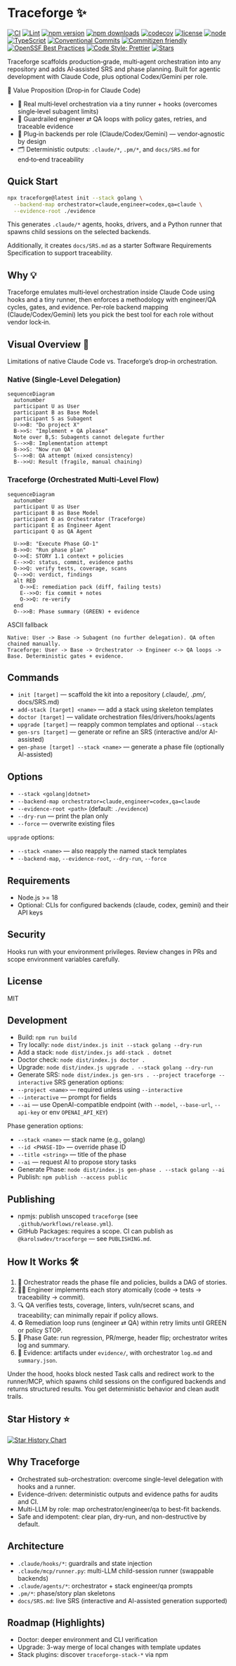 # Traceforge ✨

[![CI](https://github.com/karolswdev/traceforge/actions/workflows/ci.yml/badge.svg)](https://github.com/karolswdev/traceforge/actions/workflows/ci.yml)
[![Lint](https://img.shields.io/github/actions/workflow/status/karolswdev/traceforge/ci.yml?label=lint&logo=eslint)](https://github.com/karolswdev/traceforge/actions/workflows/ci.yml)
[![npm version](https://img.shields.io/npm/v/traceforge)](https://www.npmjs.com/package/traceforge)
[![npm downloads](https://img.shields.io/npm/dm/traceforge)](https://www.npmjs.com/package/traceforge)
[![codecov](https://codecov.io/gh/karolswdev/traceforge/branch/master/graph/badge.svg)](https://codecov.io/gh/karolswdev/traceforge)
[![license](https://img.shields.io/github/license/karolswdev/traceforge)](LICENSE)
[![node](https://img.shields.io/badge/node-%3E%3D18-brightgreen)](#requirements)
[![TypeScript](https://img.shields.io/badge/TypeScript-5.x-blue?logo=typescript)](#)
[![Conventional Commits](https://img.shields.io/badge/Conventional%20Commits-1.0-ffa500.svg)](https://www.conventionalcommits.org)
[![Commitizen friendly](https://img.shields.io/badge/commitizen-friendly-brightgreen.svg)](http://commitizen.github.io/cz-cli/)
[![OpenSSF Best Practices](https://img.shields.io/badge/OpenSSF-Best%20Practices-blue)](https://www.bestpractices.dev/projects)
[![Code Style: Prettier](https://img.shields.io/badge/code_style-Prettier-ff69b4.svg)](https://prettier.io)
[![Stars](https://img.shields.io/github/stars/karolswdev/traceforge?style=social)](https://github.com/karolswdev/traceforge)

Traceforge scaffolds production‑grade, multi‑agent orchestration into any repository and adds AI‑assisted SRS and phase planning. Built for agentic development with Claude Code, plus optional Codex/Gemini per role.

🚀 Value Proposition (Drop‑in for Claude Code)
- 🧠 Real multi‑level orchestration via a tiny runner + hooks (overcomes single‑level subagent limits)
- 🧪 Guardrailed engineer ⇄ QA loops with policy gates, retries, and traceable evidence
- 🧩 Plug‑in backends per role (Claude/Codex/Gemini) — vendor‑agnostic by design
- 🗂️ Deterministic outputs: `.claude/*`, `.pm/*`, and `docs/SRS.md` for end‑to‑end traceability

## Quick Start

```bash
npx traceforge@latest init --stack golang \
  --backend-map orchestrator=claude,engineer=codex,qa=claude \
  --evidence-root ./evidence
```

This generates `.claude/*` agents, hooks, drivers, and a Python runner that spawns child sessions on the selected backends.

Additionally, it creates `docs/SRS.md` as a starter Software Requirements Specification to support traceability.

## Why 💡

Traceforge emulates multi‑level orchestration inside Claude Code using hooks and a tiny runner, then enforces a methodology with engineer/QA cycles, gates, and evidence. Per‑role backend mapping (Claude/Codex/Gemini) lets you pick the best tool for each role without vendor lock‑in.

## Visual Overview 🧩

Limitations of native Claude Code vs. Traceforge’s drop‑in orchestration.

### Native (Single‑Level Delegation)

```mermaid
sequenceDiagram
  autonumber
  participant U as User
  participant B as Base Model
  participant S as Subagent
  U->>B: "Do project X"
  B->>S: "Implement + QA please"
  Note over B,S: Subagents cannot delegate further
  S-->>B: Implementation attempt
  B->>S: "Now run QA"
  S-->>B: QA attempt (mixed consistency)
  B-->>U: Result (fragile, manual chaining)
```

### Traceforge (Orchestrated Multi‑Level Flow)

```mermaid
sequenceDiagram
  autonumber
  participant U as User
  participant B as Base Model
  participant O as Orchestrator (Traceforge)
  participant E as Engineer Agent
  participant Q as QA Agent

  U->>B: "Execute Phase GO-1"
  B->>O: "Run phase plan"
  O->>E: STORY 1.1 context + policies
  E-->>O: status, commit, evidence paths
  O->>Q: verify tests, coverage, scans
  Q-->>O: verdict, findings
  alt RED
    O->>E: remediation pack (diff, failing tests)
    E-->>O: fix commit + notes
    O->>Q: re-verify
  end
  O-->>B: Phase summary (GREEN) + evidence
```

ASCII fallback

```
Native: User -> Base -> Subagent (no further delegation). QA often chained manually.
Traceforge: User -> Base -> Orchestrator -> Engineer <-> QA loops -> Base. Deterministic gates + evidence.
```

## Commands

- `init [target]` — scaffold the kit into a repository (.claude/*, .pm/*, docs/SRS.md)
- `add-stack [target] <name>` — add a stack using skeleton templates
- `doctor [target]` — validate orchestration files/drivers/hooks/agents
- `upgrade [target]` — reapply common templates and optional `--stack`
- `gen-srs [target]` — generate or refine an SRS (interactive and/or AI-assisted)
- `gen-phase [target] --stack <name>` — generate a phase file (optionally AI-assisted)

## Options

- `--stack <golang|dotnet>`
- `--backend-map orchestrator=claude,engineer=codex,qa=claude`
- `--evidence-root <path>` (default: `./evidence`)
- `--dry-run` — print the plan only
- `--force` — overwrite existing files

`upgrade` options:
- `--stack <name>` — also reapply the named stack templates
- `--backend-map`, `--evidence-root`, `--dry-run`, `--force`

## Requirements

- Node.js >= 18
- Optional: CLIs for configured backends (claude, codex, gemini) and their API keys

## Security

Hooks run with your environment privileges. Review changes in PRs and scope environment variables carefully.

## License

MIT

## Development

- Build: `npm run build`
- Try locally: `node dist/index.js init --stack golang --dry-run`
- Add a stack: `node dist/index.js add-stack . dotnet`
- Doctor check: `node dist/index.js doctor .`
- Upgrade: `node dist/index.js upgrade . --stack golang --dry-run`
- Generate SRS: `node dist/index.js gen-srs . --project traceforge --interactive`
SRS generation options:
- `--project <name>` — required unless using `--interactive`
- `--interactive` — prompt for fields
- `--ai` — use OpenAI-compatible endpoint (with `--model`, `--base-url`, `--api-key` or env `OPENAI_API_KEY`)

Phase generation options:
- `--stack <name>` — stack name (e.g., golang)
- `--id <PHASE-ID>` — override phase ID
- `--title <string>` — title of the phase
- `--ai` — request AI to propose story tasks
- Generate Phase: `node dist/index.js gen-phase . --stack golang --ai`
- Publish: `npm publish --access public`

## Publishing

- npmjs: publish unscoped `traceforge` (see `.github/workflows/release.yml`).
- GitHub Packages: requires a scope. CI can publish as `@karolswdev/traceforge` — see `PUBLISHING.md`.

## How It Works 🛠️

1) 🧭 Orchestrator reads the phase file and policies, builds a DAG of stories.
2) 🧑‍💻 Engineer implements each story atomically (code → tests → traceability → commit).
3) 🔍 QA verifies tests, coverage, linters, vuln/secret scans, and traceability; can minimally repair if policy allows.
4) ♻️ Remediation loop runs (engineer ⇄ QA) within retry limits until GREEN or policy STOP.
5) 🚦 Phase Gate: run regression, PR/merge, header flip; orchestrator writes log and summary.
6) 🧾 Evidence: artifacts under `evidence/`, with orchestrator `log.md` and `summary.json`.

Under the hood, hooks block nested Task calls and redirect work to the runner/MCP, which spawns child sessions on the configured backends and returns structured results. You get deterministic behavior and clean audit trails.

## Star History ⭐

[![Star History Chart](https://api.star-history.com/svg?repos=karolswdev/traceforge&type=Date)](https://star-history.com/#karolswdev/traceforge&Date)

## Why Traceforge

- Orchestrated sub-orchestration: overcome single-level delegation with hooks and a runner.
- Evidence-driven: deterministic outputs and evidence paths for audits and CI.
- Multi-LLM by role: map orchestrator/engineer/qa to best-fit backends.
- Safe and idempotent: clear plan, dry-run, and non-destructive by default.

## Architecture

- `.claude/hooks/*`: guardrails and state injection
- `.claude/mcp/runner.py`: multi-LLM child-session runner (swappable backends)
- `.claude/agents/*`: orchestrator + stack engineer/qa prompts
- `.pm/*`: phase/story plan skeletons
- `docs/SRS.md`: live SRS (interactive and AI-assisted generation supported)

## Roadmap (Highlights)

- Doctor: deeper environment and CLI verification
- Upgrade: 3-way merge of local changes with template updates
- Stack plugins: discover `traceforge-stack-*` via npm
